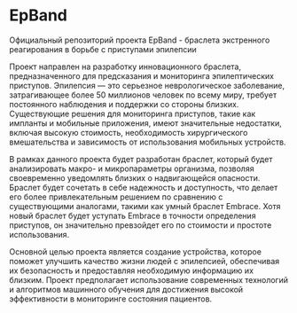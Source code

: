 # EpBand
Официальный репозиторий проекта EpBand - браслета экстренного реагирования в борьбе с приступами эпилепсии


Проект направлен на разработку инновационного браслета, предназначенного для предсказания и мониторинга эпилептических приступов. Эпилепсия — это серьезное неврологическое заболевание, затрагивающее более 50 миллионов человек по всему миру, требует постоянного наблюдения и поддержки со стороны близких. Существующие решения для мониторинга приступов, такие как импланты и мобильные приложения, имеют значительные недостатки, включая высокую стоимость, необходимость хирургического вмешательства и зависимость от использования мобильных устройств.

В рамках данного проекта будет разработан браслет, который будет анализировать макро- и микропараметры организма, позволяя своевременно уведомлять близких о надвигающейся опасности. Браслет будет сочетать в себе надежность и доступность, что делает его более привлекательным решением по сравнению с существующими аналогами, такими как умный браслет Embrace. Хотя новый браслет будет уступать Embrace в точности определения приступов, он значительно превзойдет его по стоимости и простоте использования.

Основной целью проекта является создание устройства, которое поможет улучшить качество жизни людей с эпилепсией, обеспечивая их безопасность и предоставляя необходимую информацию их близким. Проект предполагает использование современных технологий и алгоритмов машинного обучения для достижения высокой эффективности в мониторинге состояния пациентов.
